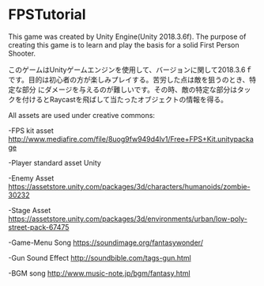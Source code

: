 # FPSTutorial
This game was created by Unity Engine(Unity 2018.3.6f). The purpose of creating this game is to learn and play the basis for a solid First Person Shooter.

このゲームはUnityゲームエンジンを使用して、バージョンに関して2018.3.6ｆです。目的は初心者の方が楽しみプレイする。苦労した点は敵を狙うのとき、特定な部分
にダメージを与えるのが難しいです。その時、敵の特定な部分はタックを付けるとRaycastを飛ばして当たったオブジェクトの情報を得る。



All assets are used under creative commons:

-FPS kit asset
http://www.mediafire.com/file/8uog9fw949d4lv1/Free+FPS+Kit.unitypackage

-Player
standard asset Unity

-Enemy Asset
https://assetstore.unity.com/packages/3d/characters/humanoids/zombie-30232

-Stage Asset
https://assetstore.unity.com/packages/3d/environments/urban/low-poly-street-pack-67475


-Game-Menu Song
https://soundimage.org/fantasywonder/

-Gun Sound Effect
http://soundbible.com/tags-gun.html

-BGM song
http://www.music-note.jp/bgm/fantasy.html

